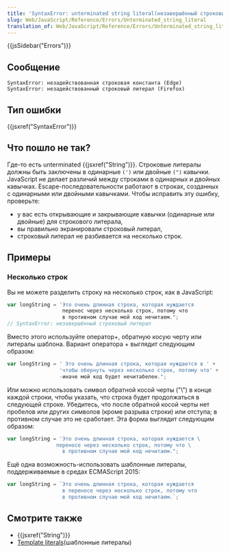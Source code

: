 ```yaml
---
title: 'SyntaxError: unterminated string literal(незавершённый строковый литерал)'
slug: Web/JavaScript/Reference/Errors/Unterminated_string_literal
translation_of: Web/JavaScript/Reference/Errors/Unterminated_string_literal
---
```

{{jsSidebar("Errors")}}

## Сообщение

```
SyntaxError: незадействованная строковая константа (Edge)
SyntaxError: незадействованный строковый литерал (Firefox)
```

## Тип ошибки

{{jsxref("SyntaxError")}}

## Что пошло не так?

Где-то есть unterminated {{jsxref("String")}}. Строковые литералы должны быть заключены в одинарные `(')` или двойные `(")` кавычки. JavaScript не делает различий между строками в одинарных и двойных кавычках. Escape-последовательности работают в строках, созданных с одинарными или двойными кавычками. Чтобы исправить эту ошибку, проверьте:

- у вас есть открывающие и закрывающие кавычки (одинарные или двойные) для строкового литерала,
- вы правильно экранировали строковый литерал,
- строковый литерал не разбивается на несколько строк.

## Примеры

### Несколько строк

Вы не можете разделить строку на несколько строк, как в JavaScript:

```js example-bad
var longString = 'Это очень длинная строка, которая нуждается
                  перенос через несколько строк, потому что
                  в противном случае мой код нечитаем.";
// SyntaxError: незавершённый строковый литерал
```

Вместо этого используйте оператор+, обратную косую черту или литералы шаблона. Вариант оператора + выглядит следующим образом:

```js example-good
var longString = ' Это очень длинная строка, которая нуждается в ' +
                 'чтобы обернуть через несколько строк, потому что' +
                 -иначе мой код будет нечитабелен.";
```

Или можно использовать символ обратной косой черты ("\\") в конце каждой строки, чтобы указать, что строка будет продолжаться в следующей строке. Убедитесь, что после обратной косой черты нет пробелов или других символов (кроме разрыва строки) или отступа; в противном случае это не сработает. Эта форма выглядит следующим образом:

```js example-good
var longString = 'Это очень длинная строка, которая нуждается \
                переносе через несколько строк, потому что \
                  в противном случае мой код нечитаем.";
```

Ещё одна возможность-использовать шаблонные литералы, поддерживаемые в средах ECMAScript 2015:

```js example-good
var longString = `Это очень длинная строка, которая нуждается
                  в переносе через несколько строк, потому что
                  в противном случае мой код нечитаем.`;
```

## Смотрите также

- {{jsxref("String")}}
- [Template literals](/ru/docs/Web/JavaScript/Reference/Template_literals)(шаблонные литералы)
